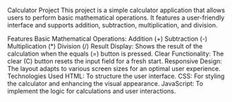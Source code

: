Calculator Project
This project is a simple calculator application that allows users to perform basic mathematical operations. It features a user-friendly interface and supports addition, subtraction, multiplication, and division.

Features
Basic Mathematical Operations:
Addition (+)
Subtraction (-)
Multiplication (*)
Division (/)
Result Display: Shows the result of the calculation when the equals (=) button is pressed.
Clear Functionality: The clear (C) button resets the input field for a fresh start.
Responsive Design: The layout adapts to various screen sizes for an optimal user experience.
Technologies Used
HTML: To structure the user interface.
CSS: For styling the calculator and enhancing the visual appearance.
JavaScript: To implement the logic for calculations and user interactions.
